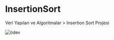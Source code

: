 # InsertionSort
Veri Yapıları ve Algoritmalar > Insertion Sort Projesi

![ödev](https://user-images.githubusercontent.com/103566443/163346333-25646f88-3851-4779-9cd1-5e5e0aca435e.png)
